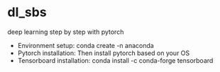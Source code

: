 # dl_sbs
deep learning step by step with pytorch

* Environment setup: conda create -n <ENV Name> anaconda 
* Pytorch installation: Then install pytorch based on your OS
* Tensorboard installation: conda install -c conda-forge tensorboard
